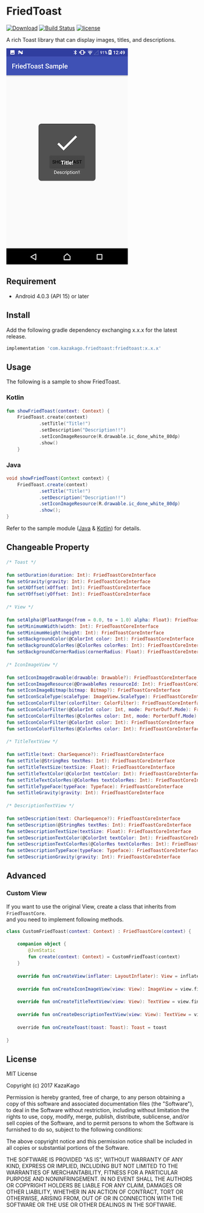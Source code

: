 FriedToast
====

[![Download](https://api.bintray.com/packages/kazakago/maven/friedtoast/images/download.svg)](https://bintray.com/kazakago/maven/friedtoast/_latestVersion)
[![Build Status](https://www.bitrise.io/app/0b21fa1e49d47e38/status.svg?token=Ye6rfS_lI_nsoE3xlqnhGw)](https://www.bitrise.io/app/0b21fa1e49d47e38)
[![license](https://img.shields.io/github/license/kazakago/friedtoast.svg)](LICENSE.md)

A rich Toast library that can display images, titles, and descriptions.

![./Artwork/screenshot.jpg](./Artwork/screenshot.jpg)

## Requirement

- Android 4.0.3 (API 15) or later

## Install

Add the following gradle dependency exchanging x.x.x for the latest release.

```groovy
implementation 'com.kazakago.friedtoast:friedtoast:x.x.x'
```

## Usage

The following is a sample to show FriedToast.

### Kotlin

```kotlin
fun showFriedToast(context: Context) {
    FriedToast.create(context)
            .setTitle("Title!")
            .setDescription("Description!!")
            .setIconImageResource(R.drawable.ic_done_white_80dp)
            .show()
    }
```

### Java

```java
void showFriedToast(Context context) {
    FriedToast.create(context)
            .setTitle("Title!")
            .setDescription("Description!!")
            .setIconImageResource(R.drawable.ic_done_white_80dp)
            .show();
}
```

Refer to the sample module ([Java](https://github.com/KazaKago/FriedToast/tree/master/samplejava) & [Kotlin](https://github.com/KazaKago/FriedToast/tree/master/samplekotlin)) for details.

## Changeable Property

```kotlin
/* Toast */

fun setDuration(duration: Int): FriedToastCoreInterface
fun setGravity(gravity: Int): FriedToastCoreInterface
fun setXOffset(xOffset: Int): FriedToastCoreInterface
fun setYOffset(yOffset: Int): FriedToastCoreInterface

/* View */

fun setAlpha(@FloatRange(from = 0.0, to = 1.0) alpha: Float): FriedToastCoreInterface
fun setMinimumWidth(width: Int): FriedToastCoreInterface
fun setMinimumHeight(height: Int): FriedToastCoreInterface
fun setBackgroundColor(@ColorInt color: Int): FriedToastCoreInterface
fun setBackgroundColorRes(@ColorRes colorRes: Int): FriedToastCoreInterface
fun setBackgroundCornerRadius(cornerRadius: Float): FriedToastCoreInterface

/* IconImageView */

fun setIconImageDrawable(drawable: Drawable?): FriedToastCoreInterface
fun setIconImageResource(@DrawableRes resourceId: Int): FriedToastCoreInterface
fun setIconImageBitmap(bitmap: Bitmap?): FriedToastCoreInterface
fun setIconScaleType(scaleType: ImageView.ScaleType): FriedToastCoreInterface
fun setIconColorFilter(colorFilter: ColorFilter): FriedToastCoreInterface
fun setIconColorFilter(@ColorInt color: Int, mode: PorterDuff.Mode): FriedToastCoreInterface
fun setIconColorFilterRes(@ColorRes color: Int, mode: PorterDuff.Mode): FriedToastCoreInterface
fun setIconColorFilter(@ColorInt color: Int): FriedToastCoreInterface
fun setIconColorFilterRes(@ColorRes color: Int): FriedToastCoreInterface

/* TitleTextView */

fun setTitle(text: CharSequence?): FriedToastCoreInterface
fun setTitle(@StringRes textRes: Int): FriedToastCoreInterface
fun setTitleTextSize(textSize: Float): FriedToastCoreInterface
fun setTitleTextColor(@ColorInt textColor: Int): FriedToastCoreInterface
fun setTitleTextColorRes(@ColorRes textColorRes: Int): FriedToastCoreInterface
fun setTitleTypeFace(typeFace: Typeface): FriedToastCoreInterface
fun setTitleGravity(gravity: Int): FriedToastCoreInterface

/* DescriptionTextView */

fun setDescription(text: CharSequence?): FriedToastCoreInterface
fun setDescription(@StringRes textRes: Int): FriedToastCoreInterface
fun setDescriptionTextSize(textSize: Float): FriedToastCoreInterface
fun setDescriptionTextColor(@ColorInt textColor: Int): FriedToastCoreInterface
fun setDescriptionTextColorRes(@ColorRes textColorRes: Int): FriedToastCoreInterface
fun setDescriptionTypeFace(typeFace: Typeface): FriedToastCoreInterface
fun setDescriptionGravity(gravity: Int): FriedToastCoreInterface
```

## Advanced

### Custom View

If you want to use the original View, create a class that inherits from `FriedToastCore`.  
and you need to implement following methods.  

```kotlin
class CustomFriedToast(context: Context) : FriedToastCore(context) {

    companion object {
        @JvmStatic
        fun create(context: Context) = CustomFriedToast(context)
    }

    override fun onCreateView(inflater: LayoutInflater): View = inflater.inflate(YOUR_CUSTOM_VIEW_LAYOUT, null)

    override fun onCreateIconImageView(view: View): ImageView = view.findViewById(YOUR_CUSTOM_ICON_IMAGEVIEW_ID)

    override fun onCreateTitleTextView(view: View): TextView = view.findViewById(YOUR_CUSTOM_TITLE_TEXTVIEW_ID)

    override fun onCreateDescriptionTextView(view: View): TextView = view.findViewById(YOUR_CUSTOM_DESCRIPTION_TEXTVIEW_ID)

    override fun onCreateToast(toast: Toast): Toast = toast

}
```

## License
MIT License

Copyright (c) 2017 KazaKago

Permission is hereby granted, free of charge, to any person obtaining a copy
of this software and associated documentation files (the "Software"), to deal
in the Software without restriction, including without limitation the rights
to use, copy, modify, merge, publish, distribute, sublicense, and/or sell
copies of the Software, and to permit persons to whom the Software is
furnished to do so, subject to the following conditions:

The above copyright notice and this permission notice shall be included in all
copies or substantial portions of the Software.

THE SOFTWARE IS PROVIDED "AS IS", WITHOUT WARRANTY OF ANY KIND, EXPRESS OR
IMPLIED, INCLUDING BUT NOT LIMITED TO THE WARRANTIES OF MERCHANTABILITY,
FITNESS FOR A PARTICULAR PURPOSE AND NONINFRINGEMENT. IN NO EVENT SHALL THE
AUTHORS OR COPYRIGHT HOLDERS BE LIABLE FOR ANY CLAIM, DAMAGES OR OTHER
LIABILITY, WHETHER IN AN ACTION OF CONTRACT, TORT OR OTHERWISE, ARISING FROM,
OUT OF OR IN CONNECTION WITH THE SOFTWARE OR THE USE OR OTHER DEALINGS IN THE
SOFTWARE.

